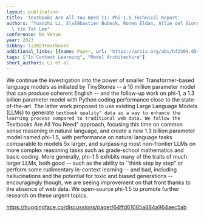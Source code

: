 ```yaml
---
layout: publication
title: 'Textbooks Are All You Need II: Phi-1.5 Technical Report'
authors: "Yuanzhi Li, S\xE9bastien Bubeck, Ronen Eldan, Allie del Giorno, Suriya Gunasekar,\
  \ Yin Tat Lee"
conference: No Venue
year: 2023
bibkey: li2023textbooks
additional_links: [{name: Paper, url: 'https://arxiv.org/abs/hf2309.05463'}]
tags: ["In Context Learning", "Model Architecture"]
short_authors: Li et al.
---
```

We continue the investigation into the power of smaller Transformer-based language models as initiated by TinyStories -- a 10 million parameter model that can produce coherent English -- and the follow-up work on phi-1, a 1.3 billion parameter model with Python coding performance close to the state-of-the-art. The latter work proposed to use existing Large Language Models (LLMs) to generate ``textbook quality" data as a way to enhance the learning process compared to traditional web data. We follow the ``Textbooks Are All You Need" approach, focusing this time on common sense reasoning in natural language, and create a new 1.3 billion parameter model named phi-1.5, with performance on natural language tasks comparable to models 5x larger, and surpassing most non-frontier LLMs on more complex reasoning tasks such as grade-school mathematics and basic coding. More generally, phi-1.5 exhibits many of the traits of much larger LLMs, both good -- such as the ability to ``think step by step" or perform some rudimentary in-context learning -- and bad, including hallucinations and the potential for toxic and biased generations -- encouragingly though, we are seeing improvement on that front thanks to the absence of web data. We open-source phi-1.5 to promote further research on these urgent topics.

https://huggingface.co/discussions/paper/64ffd61085a884a964aec5ab